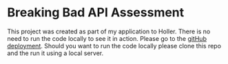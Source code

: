 # Breaking Bad API Assessment

This project was created as part of my application to Holler. There is no need to run the code locally to see it in action. Please go to the [gitHub deployment](https://14amoore.github.io/breakingBad/). Should you want to run the code locally please clone this repo and the run it using a local server.
